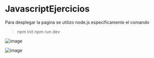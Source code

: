 # JavascriptEjercicios
 Para desplegar la pagina se utilizo node.js especificamente el comando 
 >npm init 
 >npm run dev
 
![image](https://github.com/laura-DGM/JavascriptEjercicios/assets/113865102/9e24aaf3-e1c1-4b17-a4cb-780dd91977a1)

![image](https://github.com/laura-DGM/JavascriptEjercicios/assets/113865102/47898257-01b7-4ac9-b3fd-1bee568cd812)

